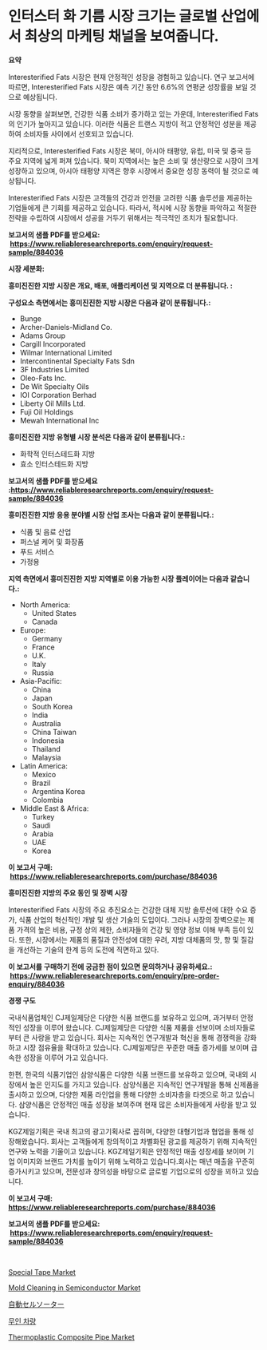 <p><h1>인터스터 화 기름 시장 크기는 글로벌 산업에서 최상의 마케팅 채널을 보여줍니다.</h1></p><p><strong>요약</strong></p>
<p><p>Interesterified Fats 시장은 현재 안정적인 성장을 경험하고 있습니다. 연구 보고서에 따르면, Interesterified Fats 시장은 예측 기간 동안 6.6%의 연평균 성장률을 보일 것으로 예상됩니다.</p><p>시장 동향을 살펴보면, 건강한 식품 소비가 증가하고 있는 가운데, Interesterified Fats의 인기가 높아지고 있습니다. 이러한 식품은 트랜스 지방이 적고 안정적인 성분을 제공하여 소비자들 사이에서 선호되고 있습니다.</p><p>지리적으로, Interesterified Fats 시장은 북미, 아시아 태평양, 유럽, 미국 및 중국 등 주요 지역에 넓게 퍼져 있습니다. 북미 지역에서는 높은 소비 및 생산량으로 시장이 크게 성장하고 있으며, 아시아 태평양 지역은 향후 시장에서 중요한 성장 동력이 될 것으로 예상됩니다.</p><p>Interesterified Fats 시장은 고객들의 건강과 안전을 고려한 식품 솔루션을 제공하는 기업들에게 큰 기회를 제공하고 있습니다. 따라서, 적시에 시장 동향을 파악하고 적절한 전략을 수립하여 시장에서 성공을 거두기 위해서는 적극적인 조치가 필요합니다.</p></p>
<p><strong>보고서의 샘플 PDF를 받으세요: &nbsp;<a href="https://www.reliableresearchreports.com/enquiry/request-sample/884036">https://www.reliableresearchreports.com/enquiry/request-sample/884036</a></strong></p>
<p><strong>시장 세분화:</strong></p>
<p><strong> 흥미진진한 지방 시장은 개요, 배포, 애플리케이션 및 지역으로 더 분류됩니다. :</strong></p>
<p><strong>구성요소 측면에서는 흥미진진한 지방 시장은 다음과 같이 분류됩니다.:</strong></p>
<p><ul><li>Bunge</li><li>Archer-Daniels-Midland Co.</li><li>Adams Group</li><li>Cargill Incorporated</li><li>Wilmar International Limited</li><li>Intercontinental Specialty Fats Sdn</li><li>3F Industries Limited</li><li>Oleo-Fats Inc.</li><li>De Wit Specialty Oils</li><li>IOI Corporation Berhad</li><li>Liberty Oil Mills Ltd.</li><li>Fuji Oil Holdings</li><li>Mewah International Inc</li></ul></p>
<p><strong> 흥미진진한 지방 유형별 시장 분석은 다음과 같이 분류됩니다.:</strong></p>
<p><ul><li>화학적 인터스테드화 지방</li><li>효소 인터스테드화 지방</li></ul></p>
<p><strong>보고서의 샘플 PDF를 받으세요 :<a href="https://www.reliableresearchreports.com/enquiry/request-sample/884036">https://www.reliableresearchreports.com/enquiry/request-sample/884036</a></strong></p>
<p><strong> 흥미진진한 지방 응용 분야별 시장 산업 조사는 다음과 같이 분류됩니다.:</strong></p>
<p><ul><li>식품 및 음료 산업</li><li>퍼스널 케어 및 화장품</li><li>푸드 서비스</li><li>가정용</li></ul></p>
<p><strong>지역 측면에서 흥미진진한 지방 지역별로 이용 가능한 시장 플레이어는 다음과 같습니다.:</strong></p>
<p><ul>
    <li>
        North America:
        <ul>
            <li>United States</li>
            <li>Canada</li>
        </ul>
    </li>
    <li>
        Europe:
        <ul>
            <li>Germany</li>
            <li>France</li>
            <li>U.K.</li>
            <li>Italy</li>
            <li>Russia</li>
        </ul>
    </li>
    <li>
        Asia-Pacific:
        <ul>
            <li>China</li>
            <li>Japan</li>
            <li>South Korea</li>
            <li>India</li>
            <li>Australia</li>
            <li>China Taiwan</li>
            <li>Indonesia</li>
            <li>Thailand</li>
            <li>Malaysia</li>
        </ul>
    </li>
    <li>
        Latin America:
        <ul>
            <li>Mexico</li>
            <li>Brazil</li>
            <li>Argentina Korea</li>
            <li>Colombia</li>
        </ul>
    </li>
    <li>
        Middle East & Africa:
        <ul>
            <li>Turkey</li>
            <li>Saudi</li>
            <li>Arabia</li>
            <li>UAE</li>
            <li>Korea</li>
        </ul>
    </li>
    </ul></p>
<p><strong>이 보고서 구매: &nbsp;<a href="https://www.reliableresearchreports.com/purchase/884036">https://www.reliableresearchreports.com/purchase/884036</a></strong></p>
<p><strong>흥미진진한 지방의 주요 동인 및 장벽 시장</strong></p>
<p><p>Interesterified Fats 시장의 주요 추진요소는 건강한 대체 지방 솔루션에 대한 수요 증가, 식품 산업의 혁신적인 개발 및 생산 기술의 도입이다. 그러나 시장의 장벽으로는 제품 가격의 높은 비용, 규정 상의 제한, 소비자들의 건강 및 영양 정보 이해 부족 등이 있다. 또한, 시장에서는 제품의 품질과 안전성에 대한 우려, 지방 대체품의 맛, 향 및 질감을 개선하는 기술의 한계 등의 도전에 직면하고 있다.</p></p>
<p><strong>이 보고서를 구매하기 전에 궁금한 점이 있으면 문의하거나 공유하세요.: &nbsp;<a href="https://www.reliableresearchreports.com/enquiry/pre-order-enquiry/884036">https://www.reliableresearchreports.com/enquiry/pre-order-enquiry/884036</a></strong></p>
<p><strong>경쟁 구도</strong></p>
<p><p>국내식품업체인 CJ제일제당은 다양한 식품 브랜드를 보유하고 있으며, 과거부터 안정적인 성장을 이루어 왔습니다. CJ제일제당은 다양한 식품 제품을 선보이며 소비자들로부터 큰 사랑을 받고 있습니다. 회사는 지속적인 연구개발과 혁신을 통해 경쟁력을 강화하고 시장 점유율을 확대하고 있습니다. CJ제일제당은 꾸준한 매출 증가세를 보이며 급속한 성장을 이루어 가고 있습니다.</p><p>한편, 한국의 식품기업인 삼양식품은 다양한 식품 브랜드를 보유하고 있으며, 국내외 시장에서 높은 인지도를 가지고 있습니다. 삼양식품은 지속적인 연구개발을 통해 신제품을 출시하고 있으며, 다양한 제품 라인업을 통해 다양한 소비자층을 타겟으로 하고 있습니다. 삼양식품은 안정적인 매출 성장을 보여주며 현재 많은 소비자들에게 사랑을 받고 있습니다.</p><p>KGZ제일기획은 국내 최고의 광고기획사로 꼽히며, 다양한 대형기업과 협업을 통해 성장해왔습니다. 회사는 고객들에게 창의적이고 차별화된 광고를 제공하기 위해 지속적인 연구와 노력을 기울이고 있습니다. KGZ제일기획은 안정적인 매출 성장세를 보이며 기업 이미지와 브랜드 가치를 높이기 위해 노력하고 있습니다.회사는 매년 매출을 꾸준히 증가시키고 있으며, 전문성과 창의성을 바탕으로 글로벌 기업으로의 성장을 꾀하고 있습니다.</p></p>
<p><strong>이 보고서 구매: &nbsp; <a href="https://www.reliableresearchreports.com/purchase/884036">https://www.reliableresearchreports.com/purchase/884036</a></strong></p>
<p><strong>보고서의 샘플 PDF를 받으세요: &nbsp;<a href="https://www.reliableresearchreports.com/enquiry/request-sample/884036">https://www.reliableresearchreports.com/enquiry/request-sample/884036</a></strong><strong></strong></p>
<p>&nbsp;</p>
<p><p><a href="https://issuu.com/reportprime-2/docs/special-tape-market-size-2030.pptx">Special Tape Market</a></p><p><a href="https://github.com/RichRobinson5/Market-Research-Report-List-4/blob/main/mold-cleaning-in-semiconductor-market.md">Mold Cleaning in Semiconductor Market</a></p><p><a href="https://medium.com/@kelscdowell78456/%E8%87%AA%E5%8B%95%E7%B4%B0%E8%83%9E%E5%88%86%E9%81%B8%E6%A9%9F%E5%B8%82%E5%A0%B4%E5%88%86%E6%9E%90-%E3%81%9D%E3%81%AEcagr-%E5%B8%82%E5%A0%B4%E3%82%BB%E3%82%B0%E3%83%A1%E3%83%B3%E3%83%86%E3%83%BC%E3%82%B7%E3%83%A7%E3%83%B3%E3%81%8A%E3%82%88%E3%81%B3%E4%B8%96%E7%95%8C%E3%81%AE%E7%94%A3%E6%A5%AD%E6%A6%82%E8%A6%81-89e3369e933c">自動セルソーター</a></p><p><a href="https://github.com/vs2869dizt0/Market-Research-Report-List-1/blob/main/21638141171.md">무인 차량</a></p><p><a href="https://issuu.com/reportprime-2/docs/thermoplastic-composite-pipe-market-size-2030.pptx">Thermoplastic Composite Pipe Market</a></p></p>